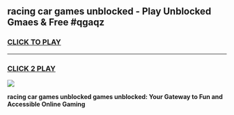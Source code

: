 
## racing car games unblocked - Play Unblocked Gmaes & Free #qgaqz
<h3>
<a href="https://news.freeplayer.one?title=racing_car_games_unblocked&ref=24F">CLICK TO PLAY</a></h3>
<hr>

<h3>
<a href="https://news.freeplayer.one?title=racing_car_games_unblocked&ref=24F">CLICK 2 PLAY</a>
  
</h3>

<a href="https://news.freeplayer.one?title=racing_car_games_unblocked&ref=24F/"><img src="https://clearcache.store/games.png"></a>


**racing car games unblocked games unblocked: Your Gateway to Fun and Accessible Online Gaming**
